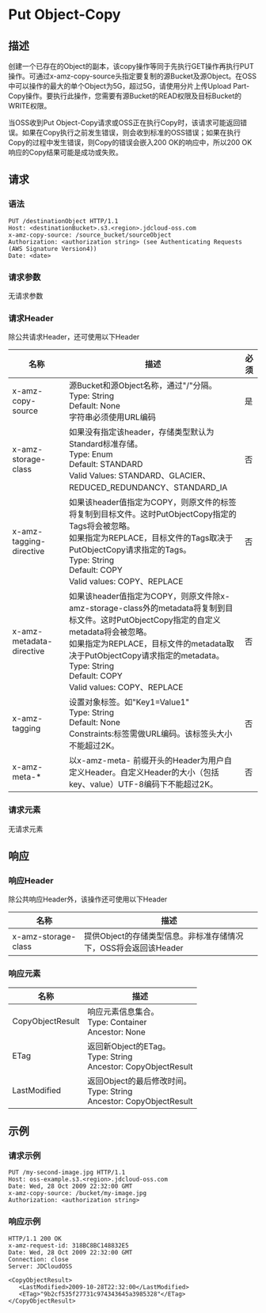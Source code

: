 # Put Object-Copy

## 描述
创建一个已存在的Object的副本，该copy操作等同于先执行GET操作再执行PUT操作。可通过x-amz-copy-source头指定要复制的源Bucket及源Object。在OSS中可以操作的最大的单个Object为5G，超过5G，请使用分片上传Upload Part-Copy操作。要执行此操作，您需要有源Bucket的READ权限及目标Bucket的WRITE权限。

当OSS收到Put Object-Copy请求或OSS正在执行Copy时，该请求可能返回错误。如果在Copy执行之前发生错误，则会收到标准的OSS错误；如果在执行Copy的过程中发生错误，则Copy的错误会嵌入200 OK的响应中，所以200 OK响应的Copy结果可能是成功或失败。

## 请求
### 语法
```
PUT /destinationObject HTTP/1.1
Host: <destinationBucket>.s3.<region>.jdcloud-oss.com 
x-amz-copy-source: /source_bucket/sourceObject
Authorization: <authorization string> (see Authenticating Requests (AWS Signature Version4))
Date: <date>
```
### 请求参数
无请求参数
### 请求Header
除公共请求Header，还可使用以下Header

名称|描述|必须
---|---|---
x-amz-copy-source|源Bucket和源Object名称，通过"/"分隔。<br>Type: String<br>Default: None<br>字符串必须使用URL编码|是
x-amz-storage-class|如果没有指定该header，存储类型默认为Standard标准存储。<br>Type: Enum<br>Default: STANDARD<br>Valid Values: STANDARD、GLACIER、REDUCED_REDUNDANCY、STANDARD_IA|否
x-amz-tagging-directive|如果该header值指定为COPY，则原文件的标签将复制到目标文件。这时PutObjectCopy指定的Tags将会被忽略。<br>如果指定为REPLACE，目标文件的Tags取决于PutObjectCopy请求指定的Tags。<br>Type: String<br>Default: COPY<br>Valid values: COPY、REPLACE|否
x-amz-metadata-directive|如果该header值指定为COPY，则原文件除x-amz-storage-class外的metadata将复制到目标文件。这时PutObjectCopy指定的自定义metadata将会被忽略。<br>如果指定为REPLACE，目标文件的metadata取决于PutObjectCopy请求指定的metadata。<br>Type: String<br>Default: COPY<br>Valid values: COPY、REPLACE|否
x-amz-tagging|设置对象标签。如"Key1=Value1"<br>Type: String<br>Default: None<br>Constraints:标签需做URL编码。该标签头大小不能超过2K。|否
x-amz-meta-\*|以x-amz-meta- 前缀开头的Header为用户自定义Header。自定义Header的大小（包括key、value）UTF-8编码下不能超过2K。|否

### 请求元素
无请求元素

## 响应
### 响应Header
除公共响应Header外，该操作还可使用以下Header

名称|描述
---|---
x-amz-storage-class|提供Object的存储类型信息。非标准存储情况下，OSS将会返回该Header

### 响应元素

名称|描述
---|---
CopyObjectResult|响应元素信息集合。<br>Type: Container<br>Ancestor: None
ETag|返回新Object的ETag。<br>Type: String<br>Ancestor: CopyObjectResult
LastModified|返回Object的最后修改时间。<br>Type: String<br>Ancestor: CopyObjectResult

## 示例
### 请求示例
```
PUT /my-second-image.jpg HTTP/1.1
Host: oss-example.s3.<region>.jdcloud-oss.com
Date: Wed, 28 Oct 2009 22:32:00 GMT
x-amz-copy-source: /bucket/my-image.jpg
Authorization: <authorization string>
```

### 响应示例
```
HTTP/1.1 200 OK
x-amz-request-id: 318BC8BC148832E5
Date: Wed, 28 Oct 2009 22:32:00 GMT
Connection: close
Server: JDCloudOSS

<CopyObjectResult>
   <LastModified>2009-10-28T22:32:00</LastModified>
   <ETag>"9b2cf535f27731c974343645a3985328"</ETag>
</CopyObjectResult>
```
